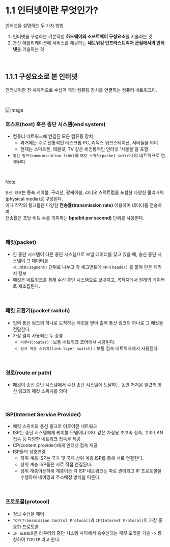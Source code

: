 # 1.1 인터넷이란 무엇인가?
인터넷을 설명하는 두 가지 방법
  1. 인터넷을 구성하는 기본적인 **하드웨어와 소프트웨어 구성요소**를 기술하는 것
  2. 분산 애플리케이션에 서비스를 제공하는 **네트워킹 인프라스트럭처 관점에서의 인터넷**을 기술하는 것

<br/>

## 1.1.1 구성요소로 본 인터넷
인터넷이란 전 세계적으로 수십억 개의 컴퓨팅 장치를 연결하는 컴퓨터 네트워크다.

<br/>

![image](https://github.com/jmKim02/ComputerNetworking_A-Top-Down-Approach/assets/174222202/b003332f-a753-4a2d-9c39-b65f8fa7677c)


### 호스트(host) 혹은 종단 시스템(end system)
- 컴퓨터 네트워크에 연결된 모든 컴퓨팅 장치
  - 과거에는 주로 전통적인 데스크톱 PC, 리눅스 워크스테이션, 서버들을 의미
  - 현재는 스마트폰, 태블릿, TV 같은 비전통적인 인터넷 '사물들'을 포함
- `통신 링크(communication link)`와 `패킷 스위치(packet switch)`의 네트워크로 연결된다.

<br/>

> [!NOTE]
> `통신 링크`는 동축 케이블, 구리선, 광케이블, 라디오 스펙트럼을 포함한 다양한
> 물리매체(physical media)로 구성된다.<br/>
> 이때 각각의 링크들은 다양한 **전송률(transmission rate)** 이용하여 데이터를 전송하며,<br/>
> 전송률은 초당 비트 수를 의미하는 **bps(bit per second)** 단위를 사용한다.

<br/>

### 패킷(packet)
- 한 종단 시스템이 다른 종단 시스템으로 보낼 데이터를 갖고 있을 때, 송신 종단 시스템이 그 데이터를</br>
  `세그먼트(segment)` 단위로 나누고 각 세그먼트에 `헤더(header)` 를 붙여 만든 패키지 정보
- 패킷은 네트워크를 통해 수신 종단 시스템으로 보내지고, 목적지에서 원래의 데이터로 재조립된다.

<br/>

### 패킷 교환기(packet switch)
- 입력 통신 링크의 하나로 도착하는 패킷을 받아 출력 통신 링크의 하나로 그 패킷을 전달한다.
- 가장 널리 사용되는 두 종류
  - `라우터(router)` : 보통 네트워크 코어에서 사용된다.
  - `링크 계층 스위치(link-layer switch)` : 보통 접속 네트워크에서 사용된다.

<br/>

### 경로(route or path)
- 패킷이 송신 종단 시스템에서 수신 종단 시스템에 도달하는 동안 거쳐온 일련의 통신 링크와 패킷 스위치를 의미

<br/>

### ISP(Internet Service Provider)
- 패킷 스위치와 통신 링크로 이루어진 네트워크
- ISP는 종단 시스템에게 케이블 모뎀이나 DSL 같은 가정용 초고속 접속, 고속 LAN 접속 등 다양한 네트워크 접속을 제공
- CP(content provider)에게 인터넷 접속 제공
- ISP들의 상호연결
  - 하위 계층 ISP는 국가 및 국제 상위 계층 ISP를 통해 서로 연결한다.
  - 상위 계층 ISP들은 서로 직접 연결된다.
  - 상위 계층이든하위 계층이든 각 ISP 네트워크는 따로 관리되고 IP 프로토콜을 수행하며 네이밍과 주소배정 방식을 따른다.

<br/>

### 프로토콜(protocol)
- 정보 수신을 제어
- `TCP(Transmission Control Protocol)`과 `IP(Internet Protocol)`이 가장 중요한 프로토콜
- `IP 프로토콜`은 라우터와 종단 시스템 사이에서 송수신되는 패킷 포멧을 기술 -> 통칭하여 `TCP/IP` 라고 한다.

